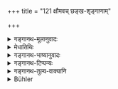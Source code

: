 +++
title = "121 क्षौमवच् छङ्ख-शृङ्गाणाम्"

+++

<details><summary>गङ्गानथ-मूलानुवादः</summary>

The learned man should purify conch-shells, horn and things mads of bone and tusk, like linen; and by c ow’s urine or water.—(120).
</details>

<details><summary>मेधातिथिः</summary>

अस्थिशृङ्गदन्ताः स्पृश्यानां गोमेषहस्त्यादीनाम्, न श्वगर्दभादीनाम् । **गोमूत्रोदकयोर्** विकल्पः । गौरसर्षपकल्कस् तु समुच्चीयते ॥ ५.१२० ॥
</details>

<details><summary>गङ्गानथ-भाष्यानुवादः</summary>

The ‘bone’, ‘horn’ and ‘tusk’ meant are those of the touchable animals,—the cow, the sheep end the elephant,—and not of such animals as the dog, the ass and the like.

‘*Water*’ and ‘*cow’s urine*’ are optional alternatives; while the use of ‘white mustard’ is to be combined with either of these.—(120).
</details>

<details><summary>गङ्गानथ-टिप्पन्यः</summary>

(Verse 121 of others.)

This verse is quoted in *Aparārka* (p. 260);—in *Nityācārapradīpa* (p.
99);—in *Parāśaramādhava* Prāyaścitta, p. 138);—and in *Hemādri*
(Śrāddha, p. 805).
</details>

<details><summary>गङ्गानथ-तुल्य-वाक्यानि</summary>

(See the texts under 110.)

*Gautama* (1.30-31).—‘Stone, jewels, shells and mother-o’-pearl should
be scoured;—articles of hone and clay should bo planed.

*Baudhāyana* (1.8.45-47).—‘Bones should be cleansed like wood (by
planing); conch-shells, horn, pearl-shells and ivory should be cleansed
like linen (with paste of yellow mustard).’

*Vaśiṣṭha* (3.50-52).—‘Stones and gems (like metals) should be scoured
with ashes; so also conch-shells and pearl-shells; objects made of hone
should he planed.’

*Viṣṇu* (23. 23).—‘Things made of horns, hone or teeth should be
cleansed with sesamum.’

*Yājñavalkya* (1.185).—‘Wood, horn and bones and things made out of
fruits should he scoured with brush made of the hairs of the cow’s
tail.’

*Yama* (Aparārka, p. 261).—‘Vessels made of gourd and wood and
bamboo-chips, when very much defiled, should????? given up.’

*Parāśara* (7.28).—‘Things made of bamboo, tree-bark, linen and cotton
cloth, woolen and jute are purified by sprinkling water.’

*Aṅgiras* (Parāśaramādhava, p. 138).—‘Woolen things are purified by air,
fire and sun’s rays; they are not defiled by the touch of semen or of a
dead body.’
</details>

<details><summary>Bühler</summary>

121	A man who knows (the law) must purify conch-shells, horn, bone and ivory, like linen cloth, or with a mixture of cow's urine and water.
</details>
